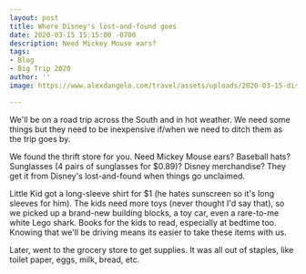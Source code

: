 ```yaml
---
layout: post
title: Where Disney's lost-and-found goes
date: 2020-03-15 15:15:00 -0700
description: Need Mickey Mouse ears?
tags:
- Blog
- Big Trip 2020
author: ''
image: https://www.alexdangelo.com/travel/assets/uploads/2020-03-15-disney-lost-and-found-thrift-shop.jpg

---
```

We'll be on a road trip across the South and in hot weather. We need some things but they need to be inexpensive if/when we need to ditch them as the trip goes by. 

We found the thrift store for you. Need Mickey Mouse ears? Baseball hats? Sunglasses (4 pairs of sunglasses for $0.89)? Disney merchandise? They get it from Disney's lost-and-found when things go unclaimed. 

Little Kid got a long-sleeve shirt for $1 (he hates sunscreen so it's long sleeves for him). The kids need more toys (never thought I'd say that), so we picked up a brand-new building blocks, a toy car, even a rare-to-me white Lego shark. Books for the kids to read, especially at bedtime too. Knowing that we'll be driving means its easier to take these items with us.

Later, went to the grocery store to get supplies. It was all out of staples, like toilet paper, eggs, milk, bread, etc.